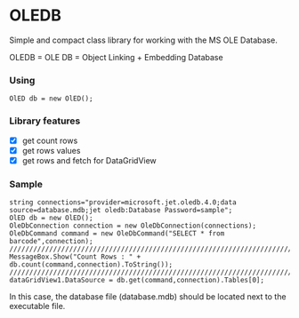# OLEDB
Simple and compact class library for working with the MS OLE Database.

OLEDB = OLE DB = Object Linking + Embedding Database



### Using 
```
OlED db = new OlED();
```

### Library features 

- [x] get count rows
- [x] get rows values
- [x] get rows and fetch for DataGridView

### Sample
```
string connections="provider=microsoft.jet.oledb.4.0;data source=database.mdb;jet oledb:Database Password=sample";
OlED db = new OlED();
OleDbConnection connection = new OleDbConnection(connections);
OleDbCommand command = new OleDbCommand("SELECT * from barcode",connection);
////////////////////////////////////////////////////////////////////////
MessageBox.Show("Count Rows : " + db.count(command,connection).ToString());
////////////////////////////////////////////////////////////////////////
dataGridView1.DataSource = db.get(command,connection).Tables[0];
```

In this case, the database file (database.mdb) should be located next to the executable file.
